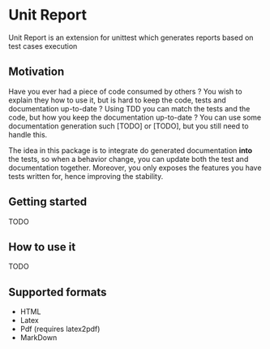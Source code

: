 # Unit Report

Unit Report is an extension for unittest which generates reports based on test cases execution




## Motivation

Have you ever had a piece of code consumed by others ? You wish to explain they how to use it, but is hard to keep the code, tests and documentation up-to-date ? Using TDD you can match the tests and the code, but how you keep the documentation up-to-date ? You can use some documentation generation such [TODO] or [TODO], but you still need to handle this.

The idea in this package is to integrate do generated documentation **into** the tests, so when a behavior change, you can update both the test and documentation together.
Moreover, you only exposes the features you have tests written for, hence improving the stability.   

## Getting started

TODO

## How to use it

TODO

## Supported formats

* HTML
* Latex
* Pdf (requires latex2pdf)
* MarkDown

